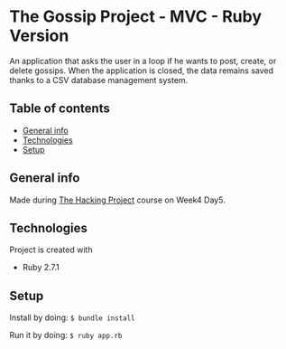 # The Gossip Project - MVC - Ruby Version
An application that asks the user in a loop if he wants to post, create, or delete gossips.
When the application is closed, the data remains saved thanks to a CSV database management system.
## Table of contents
* [General info](#general-info)
* [Technologies](#technologies)
* [Setup](#setup)

## General info

Made during [The Hacking Project](https://www.thehackingproject.org) course on Week4 Day5.

## Technologies

Project is created with
- Ruby 2.7.1

## Setup

Install by doing:
<code>$ bundle install</code>

Run it by doing:
<code>$ ruby app.rb</code>
